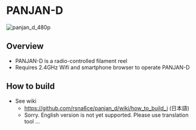 # PANJAN-D

![panjan_d_480p](image/panjan_d_480p.gif)

## Overview
* PANJAN-D is a radio-controlled filament reel
* Requires 2.4GHz Wifi and smartphone browser to operate PANJAN-D

## How to build
* See wiki
  * https://github.com/rsna6ce/panjan_d/wiki/how_to_build_j (日本語)
  * Sorry. English version is not yet supported. Please use translation tool ...
